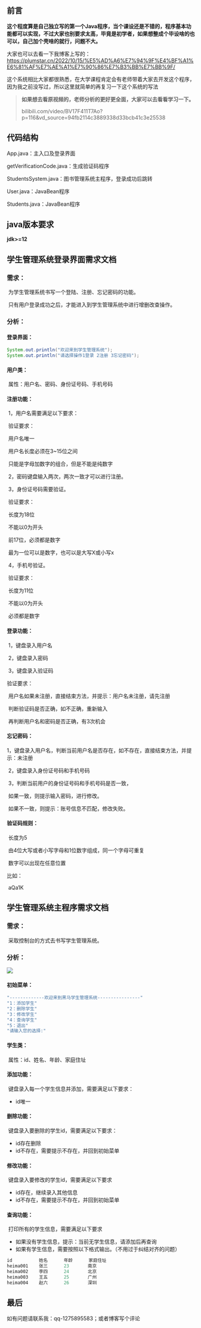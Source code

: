 ## 前言

**这个程度算是自己独立写的第一个Java程序，当个课设还是不错的，程序基本功能都可以实现，不过大家也别要求太高，毕竟是初学者，如果想整成个毕设啥的也可以，自己加个壳啥的就行，问题不大。**

大家也可以去看一下我博客上写的：https://plumstar.cn/2022/10/15/%E5%AD%A6%E7%94%9F%E4%BF%A1%E6%81%AF%E7%AE%A1%E7%90%86%E7%B3%BB%E7%BB%9F/

这个系统相比大家都很熟悉，在大学课程肯定会有老师带着大家去开发这个程序，因为我之前没写过，所以这里就简单的再复习一下这个系统的写法

> **如果想去看原视频的，老师分析的更好更全面，大家可以去看看学习一下。**
>
> bilibili.com/video/BV17F411T7Ao?p=116&vd_source=94fb2114c3889338d33bcb41c3e25538

## 代码结构

App.java：主入口及登录界面

getVerificationCode.java：生成验证码程序

StudentsSystem.java：图书管理系统主程序，登录成功后跳转

User.java：JavaBean程序

Students.java：JavaBean程序

## java版本要求

**jdk>=12**

## 学生管理系统登录界面需求文档

### 需求：

​	为学生管理系统书写一个登陆、注册、忘记密码的功能。

​	只有用户登录成功之后，才能进入到学生管理系统中进行增删改查操作。

### 分析：

#### 登录界面：

```java
System.out.println("欢迎来到学生管理系统");
System.out.println("请选择操作1登录 2注册 3忘记密码");
```

#### 用户类：

​	属性：用户名、密码、身份证号码、手机号码

#### 注册功能：

​	1，用户名需要满足以下要求：

​		验证要求：

​			用户名唯一

​			用户名长度必须在3~15位之间 

​			只能是字母加数字的组合，但是不能是纯数字

​	2，密码键盘输入两次，两次一致才可以进行注册。

​	3，身份证号码需要验证。

​		验证要求：

​			长度为18位

​			不能以0为开头

​			前17位，必须都是数字

​			最为一位可以是数字，也可以是大写X或小写x

​	4，手机号验证。

​		验证要求：

​			长度为11位

​			不能以0为开头

​			必须都是数字

#### 登录功能：

​	1，键盘录入用户名

​	2，键盘录入密码

​	3，键盘录入验证码

验证要求：

​		用户名如果未注册，直接结束方法，并提示：用户名未注册，请先注册

​		判断验证码是否正确，如不正确，重新输入

​		再判断用户名和密码是否正确，有3次机会

#### 忘记密码：

​       1，键盘录入用户名，判断当前用户名是否存在，如不存在，直接结束方法，并提示：未注册

​	2，键盘录入身份证号码和手机号码

​	3，判断当前用户的身份证号码和手机号码是否一致，

​			如果一致，则提示输入密码，进行修改。

​			如果不一致，则提示：账号信息不匹配，修改失败。

#### 验证码规则：

​	长度为5

​	由4位大写或者小写字母和1位数字组成，同一个字母可重复

​	数字可以出现在任意位置

比如：

​	aQa1K





## 学生管理系统主程序需求文档

### 需求：

​	采取控制台的方式去书写学生管理系统。

### 分析：

![](https://img1.plumstar.cn/upload5image-20221012165025758.png)

#### 初始菜单：

```java
"-------------欢迎来到黑马学生管理系统----------------"
"1：添加学生"
"2：删除学生"
"3：修改学生"
"4：查询学生"
"5：退出"
"请输入您的选择:"
```

#### 学生类：

​	属性：id、姓名、年龄、家庭住址

#### 添加功能：

​	键盘录入每一个学生信息并添加，需要满足以下要求：

* id唯一

#### 删除功能：

​	键盘录入要删除的学生id，需要满足以下要求：

* id存在删除
* id不存在，需要提示不存在，并回到初始菜单

#### 修改功能：

​	键盘录入要修改的学生id，需要满足以下要求

* id存在，继续录入其他信息
* id不存在，需要提示不存在，并回到初始菜单

#### 查询功能：

​	打印所有的学生信息，需要满足以下要求

* 如果没有学生信息，提示：当前无学生信息，请添加后再查询
* 如果有学生信息，需要按照以下格式输出。（不用过于纠结对齐的问题）

```java
id			姓名		年龄		家庭住址
heima001	张三		23		 南京
heima002	李四		24		 北京
heima003	王五		25		 广州
heima004	赵六	 	26		 深圳
```

## 最后

如有问题请联系我：qq-1275895583；或者博客写个评论
